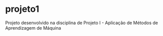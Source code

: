 # projeto1
Projeto desenvolvido na disciplina de Projeto I - Aplicação de Métodos de Aprendizagem de Máquina 
